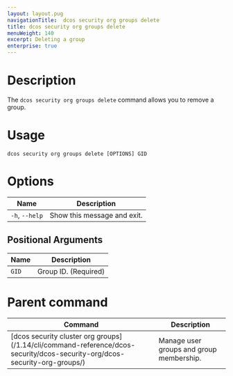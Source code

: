 ```yaml
---
layout: layout.pug
navigationTitle:  dcos security org groups delete
title: dcos security org groups delete
menuWeight: 140
excerpt: Deleting a group
enterprise: true
---
```

# Description

The `dcos security org groups delete` command allows you to remove a group.

# Usage

```
dcos security org groups delete [OPTIONS] GID
```

# Options

| Name |  Description |
|---------|-------------|
|  `-h`, `--help` |  Show this message and exit.|

## Positional Arguments

| Name |  Description |
|---------|-------------|
| `GID` | Group ID. (Required)|

# Parent command

| Command | Description |
|---------|-------------|
| [dcos security cluster org groups]\(/1.14/cli/command-reference/dcos-security/dcos-security-org/dcos-security-org-groups/) |  Manage user groups and group membership. |
